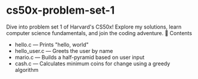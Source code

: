 # cs50x-problem-set-1
Dive into problem set 1 of Harvard's CS50x! Explore my solutions, learn computer science fundamentals, and join the coding adventure.
📂 Contents

- hello.c — Prints "hello, world"
- hello_user.c — Greets the user by name
- mario.c — Builds a half-pyramid based on user input
- cash.c — Calculates minimum coins for change using a greedy algorithm

